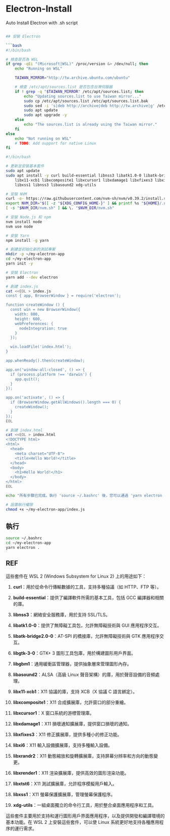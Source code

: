 # Electron-Install

Auto Install Electron with .sh script

```bash

## 安裝 Electron

```bash
#!/bin/bash

# 檢查是否為 WSL
if grep -qEi "(Microsoft|WSL)" /proc/version &> /dev/null; then
    echo "Running on WSL"

    TAIWAN_MIRROR="http://tw.archive.ubuntu.com/ubuntu"

    # 檢查 /etc/apt/sources.list 是否包含台灣伺服器
    if ! grep -q "$TAIWAN_MIRROR" /etc/apt/sources.list; then
        echo "Updating sources.list to use Taiwan mirror..."
        sudo cp /etc/apt/sources.list /etc/apt/sources.list.bak
        sudo sed -i 's|deb http://archive|deb http://tw.archive|g' /etc/apt/sources.list
        sudo apt update
        sudo apt upgrade -y
    else
        echo "The sources.list is already using the Taiwan mirror."
    fi
else
    echo "Not running on WSL"
    # TODO: Add support for native Linux
fi

#!/bin/bash

# 更新並安裝基本套件
sudo apt update
sudo apt install -y curl build-essential libnss3 libatk1.0-0 libatk-bridge2.0-0 libgtk-3-0 libgbm1 libasound2 \
    libx11-xcb1 libxcomposite1 libxcursor1 libxdamage1 libxfixes3 libxi6 libxrandr2 libxrender1 libxtst6 \
    libxss1 libnss3 libasound2 xdg-utils

# 安裝 NVM
curl -o- https://raw.githubusercontent.com/nvm-sh/nvm/v0.39.2/install.sh | bash
export NVM_DIR="$([ -z "${XDG_CONFIG_HOME-}" ] && printf %s "${HOME}/.nvm" || printf %s "${XDG_CONFIG_HOME}/nvm")"
[ -s "$NVM_DIR/nvm.sh" ] && \. "$NVM_DIR/nvm.sh"

# 安裝 Node.js 和 npm
nvm install node
nvm use node

# 安裝 Yarn
npm install -g yarn

# 創建並初始化新的測試專案
mkdir -p ~/my-electron-app
cd ~/my-electron-app
yarn init -y

# 安裝 Electron
yarn add --dev electron

# 創建 index.js
cat <<EOL > index.js
const { app, BrowserWindow } = require('electron');

function createWindow () {
  const win = new BrowserWindow({
    width: 800,
    height: 600,
    webPreferences: {
      nodeIntegration: true
    }
  });

  win.loadFile('index.html');
}

app.whenReady().then(createWindow);

app.on('window-all-closed', () => {
  if (process.platform !== 'darwin') {
    app.quit();
  }
});

app.on('activate', () => {
  if (BrowserWindow.getAllWindows().length === 0) {
    createWindow();
  }
});
EOL

# 創建 index.html
cat <<EOL > index.html
<!DOCTYPE html>
<html>
  <head>
    <meta charset="UTF-8">
    <title>Hello World!</title>
  </head>
  <body>
    <h1>Hello World!</h1>
  </body>
</html>
EOL

echo "所有步驟已完成。執行 'source ~/.bashrc' 後，您可以通過 'yarn electron .' 在 ~/my-electron-app 目錄中運行您的 Electron 應用程序。"

# 設置執行權限
chmod +x ~/my-electron-app/index.js
```

## 執行

```bash
source ~/.bashrc
cd ~/my-electron-app
yarn electron .
```

## REF

這些套件在 WSL 2 (Windows Subsystem for Linux 2) 上的用途如下：

1. **curl**：用於從命令行傳輸數據的工具，支持多種協議（如 HTTP、FTP 等）。

2. **build-essential**：提供了編譯軟件所需的基本工具，包括 GCC 編譯器和相關的庫。

3. **libnss3**：網絡安全服務庫，用於支持 SSL/TLS。

4. **libatk1.0-0**：提供了無障礙工具包，允許無障礙技術與 GUI 應用程序交互。

5. **libatk-bridge2.0-0**：AT-SPI 的橋接庫，允許無障礙技術與 GTK 應用程序交互。

6. **libgtk-3-0**：GTK+ 3 圖形工具包庫，用於構建圖形用戶界面。

7. **libgbm1**：通用緩衝區管理器，提供抽象層來管理圖形內存。

8. **libasound2**：ALSA（高級 Linux 聲音架構）的庫，用於聲音設備的音頻處理。

9. **libx11-xcb1**：X11 協議的庫，支持 XCB（X 協議 C 語言綁定）。

10. **libxcomposite1**：X11 合成擴展庫，允許窗口的部分重繪。

11. **libxcursor1**：X 窗口系統的游標管理庫。

12. **libxdamage1**：X11 損壞通知擴展庫，提供窗口損壞的通知。

13. **libxfixes3**：X11 修正擴展庫，提供多種小的修正功能。

14. **libxi6**：X11 輸入設備擴展庫，支持多種輸入設備。

15. **libxrandr2**：X11 動態縮放和旋轉擴展庫，支持屏幕分辨率和方向的動態變更。

16. **libxrender1**：X11 渲染擴展庫，提供高效的圖形渲染功能。

17. **libxtst6**：X11 測試擴展庫，允許程序模擬用戶輸入。

18. **libxss1**：X11 螢幕保護擴展庫，管理螢幕保護程序。

19. **xdg-utils**：一組桌面獨立的命令行工具，用於整合桌面應用程序和工具。

這些套件主要用於支持和運行圖形用戶界面應用程序，以及提供開發和編譯環境的基本功能。在 WSL 2 上安裝這些套件，可以使 Linux 系統更好地支持各種應用程序的運行需求。